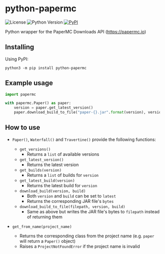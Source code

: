 # python-papermc
![License](https://img.shields.io/github/license/hoot-w00t/python-papermc?style=flat-square) ![Python Version](https://img.shields.io/pypi/pyversions/python-papermc?style=flat-square) [![PyPI](https://img.shields.io/pypi/v/python-papermc?style=flat-square)](https://pypi.org/project/python-papermc/)

Python wrapper for the PaperMC Downloads API (https://papermc.io)

## Installing
Using PyPI:
```
python3 -m pip install python-papermc
```

## Example usage
```py
import papermc

with papermc.Paper() as paper:
    version = paper.get_latest_version()
    paper.download_build_to_file("paper-{}.jar".format(version), version, "latest")
```

## How to use
- `Paper()`, `Waterfall()` and `Travertine()` provide the following functions:
    - `get_versions()`
      - Returns a `list` of available versions
    - `get_latest_version()`
      - Returns the latest version
    - `get_builds(version)`
      - Returns a `list` of builds for `version`
    - `get_latest_build(version)`
      - Returns the latest build for `version`
    - `download_build(version, build)`
      - Both `version` and `build` can be set to `latest`
      - Returns the corresponding JAR file's `bytes`
    - `download_build_to_file(filepath, version, build)`
      - Same as above but writes the JAR file's bytes to `filepath` instead of returning them

- `get_from_name(project_name)`
  - Returns the corresponding class from the project name (e.g. `paper` will return a `Paper()` object)
  - Raises a `ProjectNotFoundError` if the project name is invalid